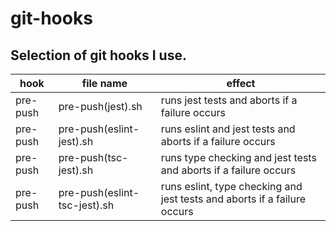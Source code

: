 # git-hooks

## Selection of git hooks I use.

| hook | file name | effect |
| --- | --- | --- |
| pre-push | pre-push(jest).sh | runs jest tests and aborts if a failure occurs |
| pre-push | pre-push(eslint-jest).sh | runs eslint and jest tests and aborts if a failure occurs |
| pre-push | pre-push(tsc-jest).sh | runs type checking and jest tests and aborts if a failure occurs |
| pre-push | pre-push(eslint-tsc-jest).sh | runs eslint, type checking and jest tests and aborts if a failure occurs |
